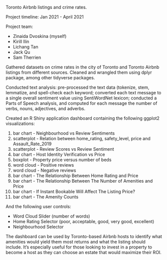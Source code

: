 Toronto Airbnb listings and crime rates.

Project timeline:
Jan 2021 - April 2021

Project team:
- Zinaida Dvoskina (myself)
- Kirill Ilin
- Lichang Tan
- Jack Qu
- Sam Therrien

Gathered datasets on crime rates in the city of Toronto and Toronto Airbnb listings from different sources. Cleaned and wrangled them using dplyr package, among other tidyverse packages.

Conducted text analysis: pre-processed the text data (tokenize, stem, lemmatize, and spell-check each keyword; converted each text message to a single overall sentiment value using SentiWordNet lexicon; conducted a Parts of Speech analysis, and computed for each message the number of verbs, nouns, adjectives, and adverbs. 

Created an R Shiny application dashboard containing the following ggplot2 visualizations:

1. bar chart - Neighbourhood vs Review Sentiments
2. scatterplot - Relation between home_rating, safety_level, price and Assault_Rate_2019
3. scatterplot - Review Scores vs Review Sentiment
4. bar chart - Host Identity Verification vs Price
5. boxplot - Property price versus number of beds
6. word cloud - Positive reviews
7. word cloud - Negative reviews
8. bar chart - The Relationship Between Home Rating and Price
9. bar chart - The Relationship Between The Number of Amenities and Price
10. bar chart - If Instant Bookable Will Affect The Listing Price?
11. bar chart - The Amenity Counts

And the following user controls:

- Word Cloud Slider (number of words)
- Home Rating Selector (poor, acceptable, good, very good, excellent)
- Neighbourhood Selector

The dashboard can be used by Toronto-based Airbnb hosts to identify what amenities would yield them most returns and what the listing should include. It’s especially useful for those looking to invest in a property to become a host as they can choose an estate that would maximize their ROI.
